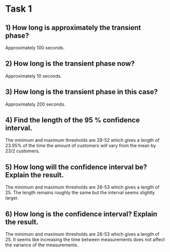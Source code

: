 # Task 1

## 1) How long is approximately the transient phase?
Approximately 100 seconds.


## 2) How long is the transient phase now?
Approximately 10 seconds.


## 3) How long is the transient phase in this case?
Approximately 200 seconds.


## 4) Find the length of the 95 % confidence interval.
The minimum and maximum thresholds are 29-52 which gives a length of 23.95% of the time the amount of customers will vary from the mean by 23/2 customers.


## 5) How long will the confidence interval be? Explain the result.
The minimum and maximum thresholds are 28-53 which gives a length of 25. The length remains roughly the same but the interval seems slightly larger.


## 6) How long is the confidence interval? Explain the result.
The minimum and maximum thresholds are 28-53 which gives a length of 25. It seems like increasing the time between measurements does not affect the variance of the measurements.

